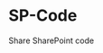# SP-Code
Share SharePoint code
<style unselectable=”on”>  
    /* On site page hide left navigation menu */  
     
    #sideNavBox {  
        display: none;  
    }  
    /* adjust position of content on site page */  
     
    #contentBox {  
        margin-left: 20px!important;  
    }  
</style>  
